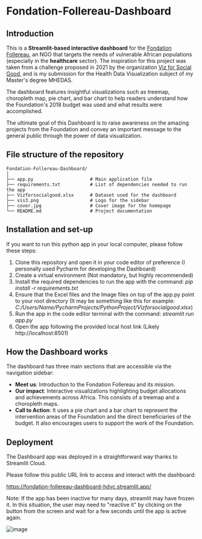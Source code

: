 # Fondation-Follereau-Dashboard

## Introduction
This is a **Streamlit-based interactive dashboard** for the [Fondation Follereau](https://ffl.lu/en/), an NGO that targets the needs of vulnerable African populations (especially in the **healthcare** sector).
The inspiration for this project was taken from a challenge proposed in 2021 by the organization [Viz for Social Good](https://www.vizforsocialgood.com/), and is my submission for the Health Data Visualization subject of my Master's degree MHEDAS.

The dashboard features insightful visualizations such as treemap, choropleth map, pie chart, and bar chart to help readers understand how the Foundation's 2018 budget was used and what results were accomplished.

The ultimate goal of this Dashboard is to raise awareness on the amazing projects from the Foundation and convey an important message to the general public through the power of data visualization. 


## File structure of the repository

```plaintext
Fondation-Follereau-Dashboard/
│
├── app.py                     # Main application file
├── requirements.txt           # List of dependencies needed to run the app
├── Vizforsocialgood.xlsx      # Dataset used for the dashboard
├── vis3.png                   # Logo for the sidebar
├── cover.jpg                  # Cover image for the homepage
└── README.md                  # Project documentation

```

## Installation and set-up
If you want to run this python app in your local computer, please follow these steps:

1. Clone this repository and open it in your code editor of preference (I personally used Pycharm for developing the Dashboard)
2. Create a virtual environment (Not mandatory, but highly recommended)
3. Install the required dependencies to run the app with the command: _pip install -r requirements.txt_
4. Ensure that the Excel files and the Image files on top of the app.py point to your root directory (It may be something like this for example: _C:/Users/Name/PycharmProjects/PythonProject/Vizforsocialgood.xlsx_)
5. Run the app in the code editor terminal with the command: _streamlit run app.py_
6. Open the app following the provided local host link (Likely http://localhost:8501)


## How the Dashboard works
The dashboard has three main sections that are accessible via the navigation sidebar:

- **Meet us**:  Introduction to the Fondation Follereau and its mission.
- **Our impact**: Interactive visualizations highlighting budget allocations and achievements across Africa. This consists of a treemap and a choropleth maps.
- **Call to Action**: It uses a pie chart and a bar chart to represent the intervention areas of the Foundation and the direct beneficiaries of the budget. It also encourages users to support the work of the Foundation.


## Deployment
The Dashboard app was deployed in a straightforward way thanks to Streamlit Cloud.

Please follow this public URL link to access and interact with the dashboard:

https://fondation-follereau-dashboard-hdvc.streamlit.app/


Note: If the app has been inactive for many days, streamlit may have frozen it. In this situation, the user may need to "reactive it" by clicking on the button from the screen and wait for a few seconds until the app is active again.


![image](https://github.com/user-attachments/assets/f5ca007c-077c-4db5-8ea7-071b18917200)


